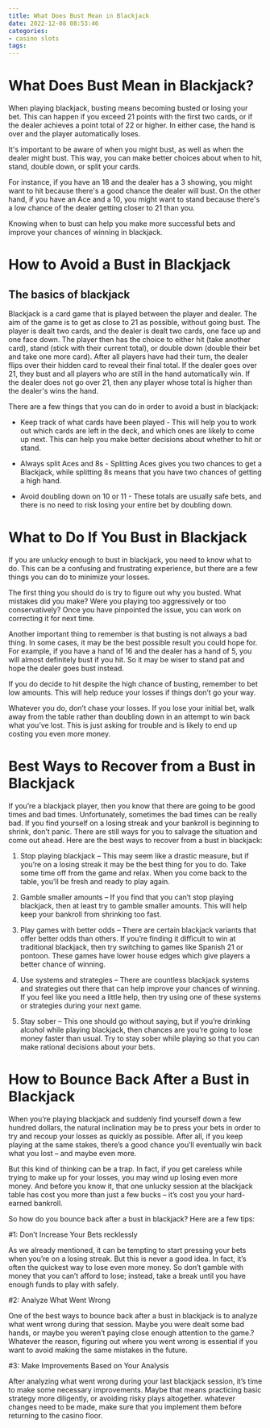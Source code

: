 ```yaml
---
title: What Does Bust Mean in Blackjack
date: 2022-12-08 08:53:46
categories:
- casino slots
tags:
---
```



#  What Does Bust Mean in Blackjack?

When playing blackjack, busting means becoming busted or losing your bet. This can happen if you exceed 21 points with the first two cards, or if the dealer achieves a point total of 22 or higher. In either case, the hand is over and the player automatically loses.

It's important to be aware of when you might bust, as well as when the dealer might bust. This way, you can make better choices about when to hit, stand, double down, or split your cards.

For instance, if you have an 18 and the dealer has a 3 showing, you might want to hit because there's a good chance the dealer will bust. On the other hand, if you have an Ace and a 10, you might want to stand because there's a low chance of the dealer getting closer to 21 than you.

Knowing when to bust can help you make more successful bets and improve your chances of winning in blackjack.

#  How to Avoid a Bust in Blackjack

## The basics of blackjack

Blackjack is a card game that is played between the player and dealer. The aim of the game is to get as close to 21 as possible, without going bust. The player is dealt two cards, and the dealer is dealt two cards, one face up and one face down. The player then has the choice to either hit (take another card), stand (stick with their current total), or double down (double their bet and take one more card). After all players have had their turn, the dealer flips over their hidden card to reveal their final total. If the dealer goes over 21, they bust and all players who are still in the hand automatically win. If the dealer does not go over 21, then any player whose total is higher than the dealer's wins the hand.

There are a few things that you can do in order to avoid a bust in blackjack:

- Keep track of what cards have been played - This will help you to work out which cards are left in the deck, and which ones are likely to come up next. This can help you make better decisions about whether to hit or stand.

- Always split Aces and 8s - Splitting Aces gives you two chances to get a Blackjack, while splitting 8s means that you have two chances of getting a high hand.

- Avoid doubling down on 10 or 11 - These totals are usually safe bets, and there is no need to risk losing your entire bet by doubling down.

#  What to Do If You Bust in Blackjack

If you are unlucky enough to bust in blackjack, you need to know what to do. This can be a confusing and frustrating experience, but there are a few things you can do to minimize your losses.

The first thing you should do is try to figure out why you busted. What mistakes did you make? Were you playing too aggressively or too conservatively? Once you have pinpointed the issue, you can work on correcting it for next time.

Another important thing to remember is that busting is not always a bad thing. In some cases, it may be the best possible result you could hope for. For example, if you have a hand of 16 and the dealer has a hand of 5, you will almost definitely bust if you hit. So it may be wiser to stand pat and hope the dealer goes bust instead.

If you do decide to hit despite the high chance of busting, remember to bet low amounts. This will help reduce your losses if things don’t go your way.

Whatever you do, don’t chase your losses. If you lose your initial bet, walk away from the table rather than doubling down in an attempt to win back what you’ve lost. This is just asking for trouble and is likely to end up costing you even more money.

#  Best Ways to Recover from a Bust in Blackjack

If you’re a blackjack player, then you know that there are going to be good times and bad times. Unfortunately, sometimes the bad times can be really bad. If you find yourself on a losing streak and your bankroll is beginning to shrink, don’t panic. There are still ways for you to salvage the situation and come out ahead. Here are the best ways to recover from a bust in blackjack:

1. Stop playing blackjack – This may seem like a drastic measure, but if you’re on a losing streak it may be the best thing for you to do. Take some time off from the game and relax. When you come back to the table, you’ll be fresh and ready to play again.

2. Gamble smaller amounts – If you find that you can’t stop playing blackjack, then at least try to gamble smaller amounts. This will help keep your bankroll from shrinking too fast.

3. Play games with better odds – There are certain blackjack variants that offer better odds than others. If you’re finding it difficult to win at traditional blackjack, then try switching to games like Spanish 21 or pontoon. These games have lower house edges which give players a better chance of winning.

4. Use systems and strategies – There are countless blackjack systems and strategies out there that can help improve your chances of winning. If you feel like you need a little help, then try using one of these systems or strategies during your next game.

5. Stay sober – This one should go without saying, but if you’re drinking alcohol while playing blackjack, then chances are you’re going to lose money faster than usual. Try to stay sober while playing so that you can make rational decisions about your bets.

#  How to Bounce Back After a Bust in Blackjack

When you’re playing blackjack and suddenly find yourself down a few hundred dollars, the natural inclination may be to press your bets in order to try and recoup your losses as quickly as possible. After all, if you keep playing at the same stakes, there’s a good chance you’ll eventually win back what you lost – and maybe even more.

But this kind of thinking can be a trap. In fact, if you get careless while trying to make up for your losses, you may wind up losing even more money. And before you know it, that one unlucky session at the blackjack table has cost you more than just a few bucks – it’s cost you your hard-earned bankroll.

So how do you bounce back after a bust in blackjack? Here are a few tips:

#1: Don’t Increase Your Bets recklessly

As we already mentioned, it can be tempting to start pressing your bets when you’re on a losing streak. But this is never a good idea. In fact, it’s often the quickest way to lose even more money. So don’t gamble with money that you can’t afford to lose; instead, take a break until you have enough funds to play with safely.

#2: Analyze What Went Wrong

One of the best ways to bounce back after a bust in blackjack is to analyze what went wrong during that session. Maybe you were dealt some bad hands, or maybe you weren’t paying close enough attention to the game.? Whatever the reason, figuring out where you went wrong is essential if you want to avoid making the same mistakes in the future.

#3: Make Improvements Based on Your Analysis

After analyzing what went wrong during your last blackjack session, it’s time to make some necessary improvements. Maybe that means practicing basic strategy more diligently, or avoiding risky plays altogether. whatever changes need to be made, make sure that you implement them before returning to the casino floor.